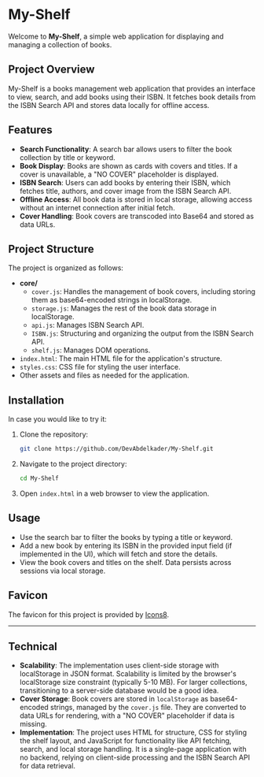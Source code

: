 # My-Shelf

Welcome to **My-Shelf**, a simple web application for displaying and managing a collection of books.

## Project Overview

My-Shelf is a books management web application that provides an interface to view, search, and add books using their ISBN. It fetches book details from the ISBN Search API and stores data locally for offline access.

## Features

- **Search Functionality**: A search bar allows users to filter the book collection by title or keyword.
- **Book Display**: Books are shown as cards with covers and titles. If a cover is unavailable, a "NO COVER" placeholder is displayed.
- **ISBN Search**: Users can add books by entering their ISBN, which fetches title, authors, and cover image from the ISBN Search API.
- **Offline Access**: All book data is stored in local storage, allowing access without an internet connection after initial fetch.
- **Cover Handling**: Book covers are transcoded into Base64 and stored as data URLs.

## Project Structure

The project is organized as follows:

- **core/**
  - `cover.js`: Handles the management of book covers, including storing them as base64-encoded strings in localStorage.
  - `storage.js`: Manages the rest of the book data storage in localStorage.
  - `api.js`: Manages ISBN Search API.
  - `ISBN.js`: Structuring and organizing the output from the ISBN Search API.
  - `shelf.js`: Manages DOM operations.
- `index.html`: The main HTML file for the application's structure.
- `styles.css`: CSS file for styling the user interface.
- Other assets and files as needed for the application.

## Installation

In case you would like to try it:

1. Clone the repository:
   ```bash
   git clone https://github.com/DevAbdelkader/My-Shelf.git
   ```
2. Navigate to the project directory:
   ```bash
   cd My-Shelf
   ```
3. Open `index.html` in a web browser to view the application.

## Usage

- Use the search bar to filter the books by typing a title or keyword.
- Add a new book by entering its ISBN in the provided input field (if implemented in the UI), which will fetch and store the details.
- View the book covers and titles on the shelf. Data persists across sessions via local storage.

## Favicon

The favicon for this project is provided by [Icons8](https://icons8.com/).

---

## Technical

- **Scalability**: The implementation uses client-side storage with localStorage in JSON format. Scalability is limited by the browser's localStorage size constraint (typically 5-10 MB). For larger collections, transitioning to a server-side database would be a good idea.
- **Cover Storage**: Book covers are stored in `localStorage` as base64-encoded strings, managed by the `cover.js` file. They are converted to data URLs for rendering, with a "NO COVER" placeholder if data is missing.
- **Implementation**: The project uses HTML for structure, CSS for styling the shelf layout, and JavaScript for functionality like API fetching, search, and local storage handling. It is a single-page application with no backend, relying on client-side processing and the ISBN Search API for data retrieval.
